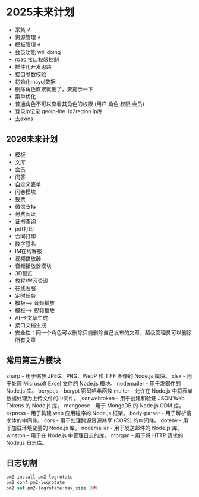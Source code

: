 # 2025未来计划

* 采集  √
* 资源管理 √
* 模板管理 √
* 会员功能 will doing
* rbac 接口权限控制
* 插件化开发思路
* 接口参数校验
* 初始化msyql数据
* 删除角色直接就删了，要提示一下
* 菜单优化
* 普通角色不可以查看其角色的权限 (用户 角色 权限 会员)
* 登录ip记录 geoip-lite  ip2region ip库
* 去axios

## 2026未来计划

* 模板
* 文库
* 会员
* 问答
* 自定义表单
* 问卷模块
* 投票
* 微信支持
* 付费阅读
* 证书查询
* pdf打印
* 合同打印
* 数字签名
* IM在线客服
* 视频播放器
* 音频播放器模块
* 3D预览
* 教程/学习资源
* 在线客服
* 定时任务
* 模板--> 音频播放  
* 模板--> 视频播放
* AI-->文章生成
* 接口文档生成
* 安全性：同一个角色可以删除只能删除自己发布的文章，超级管理员可以删除所有文章

## 常用第三方模块

sharp - 用于缩放 JPEG、PNG、WebP 和 TIFF 图像的 Node.js 模块。
xlsx - 用于处理 Microsoft Excel 文件的 Node.js 模块。
nodemailer - 用于发邮件的 Node.js 库。
bcryptjs - bcrypt 密码哈希函数
multer  - 允许在 Node.js 中将表单数据处理为上传文件的中间件。
jsonwebtoken - 用于创建和验证 JSON Web Tokens 的 Node.js 库。
mongoose - 用于 MongoDB 的 Node.js ODM 库。
express - 用于构建 web 应用程序的 Node.js 框架。
body-parser - 用于解析请求体的中间件。
cors - 用于处理跨源资源共享 (CORS) 的中间件。
dotenv - 用于加载环境变量的 Node.js 库。
nodemailer - 用于发送邮件的 Node.js 库。
winston - 用于在 Node.js 中管理日志的库。
morgan - 用于将 HTTP 请求的 Node.js 日志库。

## 日志切割

```javascript
pm2 install pm2-logrotate
pm2 conf pm2-logrotate
pm2 set pm2-logrotate:max_size 10M
```
